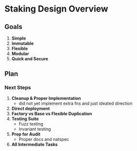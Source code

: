 # Staking Design Overview

## Goals

1. **Simple**
2. **Immutable**
3. **Flexible**
4. **Modular**
5. **Quick and Secure**

## Plan

### Next Steps

1. **Cleanup & Proper Implementation**
   - did not yet implement extra fns and just ideated direction
2. **Direct deployment**
3. **Factory vs Base vs Flexible Duplication**
4. **Testing Suite**
   - Fuzz testing
   - Invariant testing
5. **Prep for Audit**
   - Proper docs and natspec
6. **All Intermediate Tasks**

